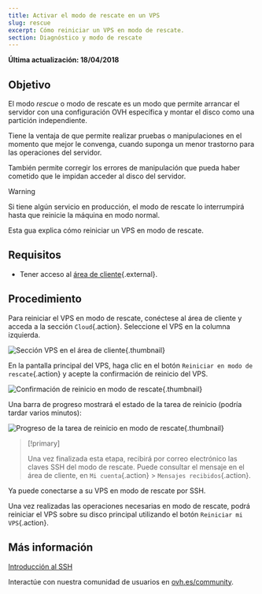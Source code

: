 ```yaml
---
title: Activar el modo de rescate en un VPS
slug: rescue
excerpt: Cómo reiniciar un VPS en modo de rescate.
section: Diagnóstico y modo de rescate
---
```


**Última actualización: 18/04/2018**

## Objetivo

El modo *rescue* o modo de rescate es un modo que permite arrancar el servidor con una configuración OVH específica y montar el disco como una partición independiente.

Tiene la ventaja de que permite realizar pruebas o manipulaciones en el momento que mejor le convenga, cuando suponga un menor trastorno para las operaciones del servidor.

También permite corregir los errores de manipulación que pueda haber cometido que le impidan acceder al disco del servidor.

> [!warning]
>
> Si tiene algún servicio en producción, el modo de rescate lo interrumpirá hasta que reinicie la máquina en modo normal.
> 

Esta gua explica cómo reiniciar un VPS en modo de rescate.

## Requisitos

- Tener acceso al [área de cliente](https://ca.ovh.com/auth/?action=gotomanager){.external}.


## Procedimiento

Para reiniciar el VPS en modo de rescate, conéctese al área de cliente y acceda a la sección `Cloud`{.action}. Seleccione el VPS en la columna izquierda.

![Sección VPS en el área de cliente](images/vps_rescue1.png){.thumbnail}

En la pantalla principal del VPS, haga clic en el botón `Reiniciar en modo de rescate`{.action} y acepte la confirmación de reinicio del VPS.

![Confirmación de reinicio en modo de rescate](images/vps_rescue2.png){.thumbnail}

Una barra de progreso mostrará el estado de la tarea de reinicio (podría tardar varios minutos):

![Progreso de la tarea de reinicio en modo de rescate](images/rescue_task.png){.thumbnail}

> [!primary]
>
> Una vez finalizada esta etapa, recibirá por correo electrónico las claves SSH del modo de rescate. Puede consultar el mensaje en el área de cliente, en `Mi cuenta`{.action} > `Mensajes recibidos`{.action}.
> 

Ya puede conectarse a su VPS en modo de rescate por SSH.

Una vez realizadas las operaciones necesarias en modo de rescate, podrá reiniciar el VPS sobre su disco principal utilizando el botón `Reiniciar mi VPS`{.action}.


## Más información

[Introducción al SSH](https://docs.ovh.com/es/dedicated/ssh-introduction/)

Interactúe con nuestra comunidad de usuarios en [ovh.es/community](https://www.ovh.es/community/).